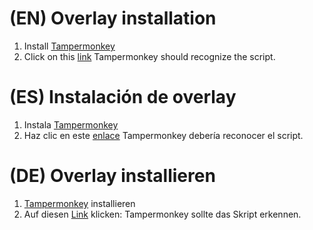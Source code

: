 # (EN) Overlay installation

1. Install [Tampermonkey](https://www.tampermonkey.net/)
2. Click on this [link](https://github.com/NixonMSilva/place-overlay-EUMap/blob/main/src/scripts/placeDE-overlay.user.js) Tampermonkey should recognize the script.

# (ES) Instalación de overlay

1. Instala [Tampermonkey](https://www.tampermonkey.net/)
2. Haz clic en este [enlace](https://github.com/NixonMSilva/place-overlay-EUMap/blob/main/src/scripts/placeDE-overlay.user.js) Tampermonkey debería reconocer el script.

# (DE) Overlay installieren

1. [Tampermonkey](https://www.tampermonkey.net/) installieren
2. Auf diesen [Link](https://github.com/NixonMSilva/place-overlay-EUMap/blob/main/src/scripts/placeDE-overlay.user.js) klicken: Tampermonkey sollte das Skript erkennen.


